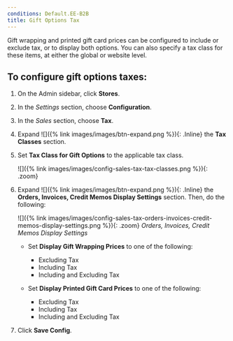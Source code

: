 ```yaml
---
conditions: Default.EE-B2B
title: Gift Options Tax
---
```


Gift wrapping and printed gift card prices can be configured to include or exclude tax, or to display both options. You can also specify a tax class for these items, at either the global or website level.

## To configure gift options taxes:

1. On the Admin sidebar, click **Stores**.

1. In the _Settings_ section, choose **Configuration**.

1. In the _Sales_ section, choose **Tax**.

1. Expand ![]({% link images/images/btn-expand.png %}){: .Inline} the **Tax Classes** section.

1. Set **Tax Class for Gift Options** to the applicable tax class.

    ![]({% link images/images/config-sales-tax-tax-classes.png %}){: .zoom}

1. Expand ![]({% link images/images/btn-expand.png %}){: .Inline} the **Orders, Invoices, Credit Memos Display Settings** section. Then, do the following:

    ![]({% link images/images/config-sales-tax-orders-invoices-credit-memos-display-settings.png %}){: .zoom}
    _Orders, Invoices, Credit Memos Display Settings_

    - Set **Display Gift Wrapping Prices** to one of the following:

      - Excluding Tax
      - Including Tax
      - Including and Excluding Tax

    - Set **Display Printed Gift Card Prices** to one of the following:

      - Excluding Tax
      - Including Tax
      - Including and Excluding Tax

1. Click **Save Config**.

